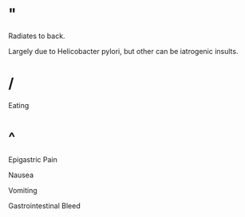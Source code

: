 # "

Radiates to back.

Largely due to Helicobacter pylori, but other can be iatrogenic insults.

# /

Eating

# ^

Epigastric Pain

Nausea

Vomiting

Gastrointestinal Bleed
